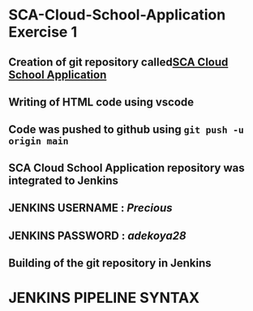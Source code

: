 
# SCA-Cloud-School-Application Exercise 1
## Creation of git repository called[SCA Cloud School Application](https://github.com/Preshydee/SCA-Cloud-School-Application.git)
## Writing of HTML code using vscode 
## Code was pushed to github using ```git push -u origin main```
## SCA Cloud School Application repository was integrated to Jenkins 
## JENKINS  USERNAME : _Precious_
## JENKINS  PASSWORD : _adekoya28_
## Building of the git repository in Jenkins

# JENKINS PIPELINE SYNTAX


